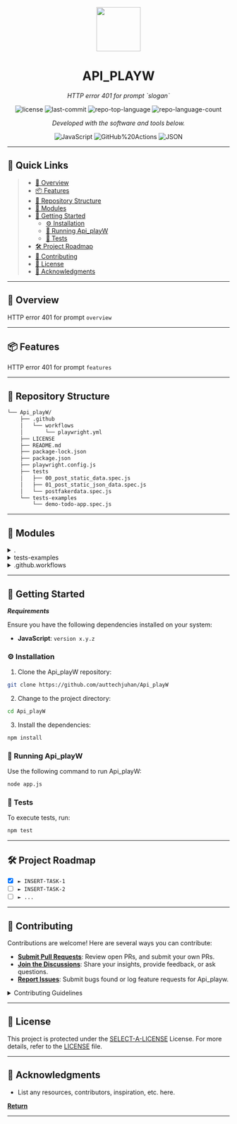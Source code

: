 <p align="center">
  <img src="https://img.icons8.com/external-tal-revivo-duo-tal-revivo/100/external-markdown-a-lightweight-markup-language-with-plain-text-formatting-syntax-logo-duo-tal-revivo.png" width="100" />
</p>
<p align="center">
    <h1 align="center">API_PLAYW</h1>
</p>
<p align="center">
    <em>HTTP error 401 for prompt `slogan`</em>
</p>
<p align="center">
	<img src="https://img.shields.io/github/license/auttechjuhan/Api_playW?style=flat&color=0080ff" alt="license">
	<img src="https://img.shields.io/github/last-commit/auttechjuhan/Api_playW?style=flat&logo=git&logoColor=white&color=0080ff" alt="last-commit">
	<img src="https://img.shields.io/github/languages/top/auttechjuhan/Api_playW?style=flat&color=0080ff" alt="repo-top-language">
	<img src="https://img.shields.io/github/languages/count/auttechjuhan/Api_playW?style=flat&color=0080ff" alt="repo-language-count">
<p>
<p align="center">
		<em>Developed with the software and tools below.</em>
</p>
<p align="center">
	<img src="https://img.shields.io/badge/JavaScript-F7DF1E.svg?style=flat&logo=JavaScript&logoColor=black" alt="JavaScript">
	<img src="https://img.shields.io/badge/GitHub%20Actions-2088FF.svg?style=flat&logo=GitHub-Actions&logoColor=white" alt="GitHub%20Actions">
	<img src="https://img.shields.io/badge/JSON-000000.svg?style=flat&logo=JSON&logoColor=white" alt="JSON">
</p>
<hr>

## 🔗 Quick Links

> - [📍 Overview](#-overview)
> - [📦 Features](#-features)
> - [📂 Repository Structure](#-repository-structure)
> - [🧩 Modules](#-modules)
> - [🚀 Getting Started](#-getting-started)
>   - [⚙️ Installation](#️-installation)
>   - [🤖 Running Api_playW](#-running-Api_playW)
>   - [🧪 Tests](#-tests)
> - [🛠 Project Roadmap](#-project-roadmap)
> - [🤝 Contributing](#-contributing)
> - [📄 License](#-license)
> - [👏 Acknowledgments](#-acknowledgments)

---

## 📍 Overview

HTTP error 401 for prompt `overview`

---

## 📦 Features

HTTP error 401 for prompt `features`

---

## 📂 Repository Structure

```sh
└── Api_playW/
    ├── .github
    │   └── workflows
    │       └── playwright.yml
    ├── LICENSE
    ├── README.md
    ├── package-lock.json
    ├── package.json
    ├── playwright.config.js
    ├── tests
    │   ├── 00_post_static_data.spec.js
    │   ├── 01_post_static_json_data.spec.js
    │   └── postfakerdata.spec.js
    └── tests-examples
        └── demo-todo-app.spec.js
```

---

## 🧩 Modules

<details closed><summary>.</summary>

| File                                                                                               | Summary                                          |
| ---                                                                                                | ---                                              |
| [playwright.config.js](https://github.com/auttechjuhan/Api_playW/blob/master/playwright.config.js) | HTTP error 401 for prompt `playwright.config.js` |
| [package.json](https://github.com/auttechjuhan/Api_playW/blob/master/package.json)                 | HTTP error 401 for prompt `package.json`         |
| [package-lock.json](https://github.com/auttechjuhan/Api_playW/blob/master/package-lock.json)       | HTTP error 401 for prompt `package-lock.json`    |

</details>

<details closed><summary>tests-examples</summary>

| File                                                                                                                | Summary                                                          |
| ---                                                                                                                 | ---                                                              |
| [demo-todo-app.spec.js](https://github.com/auttechjuhan/Api_playW/blob/master/tests-examples/demo-todo-app.spec.js) | HTTP error 401 for prompt `tests-examples/demo-todo-app.spec.js` |

</details>

<details closed><summary>.github.workflows</summary>

| File                                                                                                     | Summary                                                      |
| ---                                                                                                      | ---                                                          |
| [playwright.yml](https://github.com/auttechjuhan/Api_playW/blob/master/.github/workflows/playwright.yml) | HTTP error 401 for prompt `.github/workflows/playwright.yml` |

</details>

---

## 🚀 Getting Started

***Requirements***

Ensure you have the following dependencies installed on your system:

* **JavaScript**: `version x.y.z`

### ⚙️ Installation

1. Clone the Api_playW repository:

```sh
git clone https://github.com/auttechjuhan/Api_playW
```

2. Change to the project directory:

```sh
cd Api_playW
```

3. Install the dependencies:

```sh
npm install
```

### 🤖 Running Api_playW

Use the following command to run Api_playW:

```sh
node app.js
```

### 🧪 Tests

To execute tests, run:

```sh
npm test
```

---

## 🛠 Project Roadmap

- [X] `► INSERT-TASK-1`
- [ ] `► INSERT-TASK-2`
- [ ] `► ...`

---

## 🤝 Contributing

Contributions are welcome! Here are several ways you can contribute:

- **[Submit Pull Requests](https://github.com/auttechjuhan/Api_playW/blob/main/CONTRIBUTING.md)**: Review open PRs, and submit your own PRs.
- **[Join the Discussions](https://github.com/auttechjuhan/Api_playW/discussions)**: Share your insights, provide feedback, or ask questions.
- **[Report Issues](https://github.com/auttechjuhan/Api_playW/issues)**: Submit bugs found or log feature requests for Api_playw.

<details closed>
    <summary>Contributing Guidelines</summary>

1. **Fork the Repository**: Start by forking the project repository to your GitHub account.
2. **Clone Locally**: Clone the forked repository to your local machine using a Git client.
   ```sh
   git clone https://github.com/auttechjuhan/Api_playW
   ```
3. **Create a New Branch**: Always work on a new branch, giving it a descriptive name.
   ```sh
   git checkout -b new-feature-x
   ```
4. **Make Your Changes**: Develop and test your changes locally.
5. **Commit Your Changes**: Commit with a clear message describing your updates.
   ```sh
   git commit -m 'Implemented new feature x.'
   ```
6. **Push to GitHub**: Push the changes to your forked repository.
   ```sh
   git push origin new-feature-x
   ```
7. **Submit a Pull Request**: Create a PR against the original project repository. Clearly describe the changes and their motivations.

Once your PR is reviewed and approved, it will be merged into the main branch.

</details>

---

## 📄 License

This project is protected under the [SELECT-A-LICENSE](https://choosealicense.com/licenses) License. For more details, refer to the [LICENSE](https://choosealicense.com/licenses/) file.

---

## 👏 Acknowledgments

- List any resources, contributors, inspiration, etc. here.

[**Return**](#-quick-links)

---
